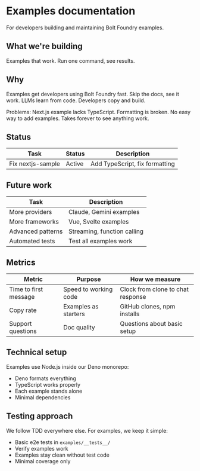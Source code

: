 # Examples documentation

For developers building and maintaining Bolt Foundry examples.

## What we're building

Examples that work. Run one command, see results.

## Why

Examples get developers using Bolt Foundry fast. Skip the docs, see it work.
LLMs learn from code. Developers copy and build.

Problems: Next.js example lacks TypeScript. Formatting is broken. No easy way to
add examples. Takes forever to see anything work.

## Status

| Task | Status | Description |
| --- | --- | --- |
| Fix nextjs-sample | Active | Add TypeScript, fix formatting |

## Future work

| Task              | Description                 |
| ----------------- | --------------------------- |
| More providers    | Claude, Gemini examples     |
| More frameworks   | Vue, Svelte examples        |
| Advanced patterns | Streaming, function calling |
| Automated tests   | Test all examples work      |

## Metrics

| Metric                | Purpose               | How we measure                    |
| --------------------- | --------------------- | --------------------------------- |
| Time to first message | Speed to working code | Clock from clone to chat response |
| Copy rate             | Examples as starters  | GitHub clones, npm installs       |
| Support questions     | Doc quality           | Questions about basic setup       |

## Technical setup

Examples use Node.js inside our Deno monorepo:

- Deno formats everything
- TypeScript works properly
- Each example stands alone
- Minimal dependencies

## Testing approach

We follow TDD everywhere else. For examples, we keep it simple:

- Basic e2e tests in `examples/__tests__/`
- Verify examples work
- Examples stay clean without test code
- Minimal coverage only
